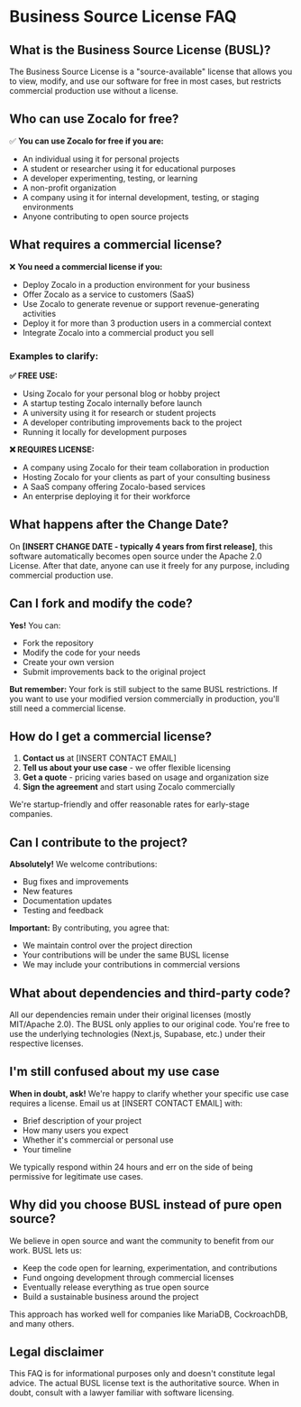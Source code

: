 # Business Source License FAQ

## What is the Business Source License (BUSL)?

The Business Source License is a "source-available" license that allows you to view, modify, and use our software for free in most cases, but restricts commercial production use without a license.

## Who can use Zocalo for free?

✅ **You can use Zocalo for free if you are:**
- An individual using it for personal projects
- A student or researcher using it for educational purposes
- A developer experimenting, testing, or learning
- A non-profit organization
- A company using it for internal development, testing, or staging environments
- Anyone contributing to open source projects

## What requires a commercial license?

❌ **You need a commercial license if you:**
- Deploy Zocalo in a production environment for your business
- Offer Zocalo as a service to customers (SaaS)
- Use Zocalo to generate revenue or support revenue-generating activities
- Deploy it for more than 3 production users in a commercial context
- Integrate Zocalo into a commercial product you sell

### Examples to clarify:

**✅ FREE USE:**
- Using Zocalo for your personal blog or hobby project
- A startup testing Zocalo internally before launch
- A university using it for research or student projects
- A developer contributing improvements back to the project
- Running it locally for development purposes

**❌ REQUIRES LICENSE:**
- A company using Zocalo for their team collaboration in production
- Hosting Zocalo for your clients as part of your consulting business
- A SaaS company offering Zocalo-based services
- An enterprise deploying it for their workforce

## What happens after the Change Date?

On **[INSERT CHANGE DATE - typically 4 years from first release]**, this software automatically becomes open source under the Apache 2.0 License. After that date, anyone can use it freely for any purpose, including commercial production use.

## Can I fork and modify the code?

**Yes!** You can:
- Fork the repository
- Modify the code for your needs
- Create your own version
- Submit improvements back to the original project

**But remember:** Your fork is still subject to the same BUSL restrictions. If you want to use your modified version commercially in production, you'll still need a commercial license.

## How do I get a commercial license?

1. **Contact us** at [INSERT CONTACT EMAIL]
2. **Tell us about your use case** - we offer flexible licensing
3. **Get a quote** - pricing varies based on usage and organization size
4. **Sign the agreement** and start using Zocalo commercially

We're startup-friendly and offer reasonable rates for early-stage companies.

## Can I contribute to the project?

**Absolutely!** We welcome contributions:
- Bug fixes and improvements
- New features
- Documentation updates
- Testing and feedback

**Important:** By contributing, you agree that:
- We maintain control over the project direction
- Your contributions will be under the same BUSL license
- We may include your contributions in commercial versions

## What about dependencies and third-party code?

All our dependencies remain under their original licenses (mostly MIT/Apache 2.0). The BUSL only applies to our original code. You're free to use the underlying technologies (Next.js, Supabase, etc.) under their respective licenses.

## I'm still confused about my use case

**When in doubt, ask!** We're happy to clarify whether your specific use case requires a license. Email us at [INSERT CONTACT EMAIL] with:
- Brief description of your project
- How many users you expect
- Whether it's commercial or personal use
- Your timeline

We typically respond within 24 hours and err on the side of being permissive for legitimate use cases.

## Why did you choose BUSL instead of pure open source?

We believe in open source and want the community to benefit from our work. BUSL lets us:
- Keep the code open for learning, experimentation, and contributions
- Fund ongoing development through commercial licenses
- Eventually release everything as true open source
- Build a sustainable business around the project

This approach has worked well for companies like MariaDB, CockroachDB, and many others.

## Legal disclaimer

This FAQ is for informational purposes only and doesn't constitute legal advice. The actual BUSL license text is the authoritative source. When in doubt, consult with a lawyer familiar with software licensing. 
